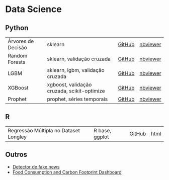 # Data Science

## Python

<table>
 <tr>
  <td>Árvores de Decisão</td>
  <td>sklearn</td>
  <td><a href="/python/01_arvore_decisao.ipynb">GitHub</a></td>
  <td><a href="https://nbviewer.jupyter.org/github/jhklarcher/data-science/blob/master/python/01_arvore_decisao.ipynb">nbviewer</a></td>
 </tr>
 <tr>
  <td>Random Forests</td>
  <td>sklearn, validação cruzada</td>
  <td><a href="/python/02_random_forest.ipynb">GitHub</a></td>
  <td><a href="https://nbviewer.jupyter.org/github/jhklarcher/data-science/blob/master/python/02_random_forest.ipynb">nbviewer</a></td>
 </tr>
 <tr>
  <td>LGBM</td>
  <td>sklearn, lgbm, validação cruzada</td>
  <td><a href="/python/03_LGBM.ipynb">GitHub</a></td>
  <td><a href="https://nbviewer.jupyter.org/github/jhklarcher/data-science/blob/master/python/03_LGBM.ipynb">nbviewer</a></td>
 </tr>
 <tr>
  <td>XGBoost</td>
  <td>xgboost, validação cruzada, scikit-optimize</td>
  <td><a href="/python/04_xgboost.ipynb">GitHub</a></td>
  <td><a href="https://nbviewer.jupyter.org/github/jhklarcher/data-science/blob/master/python/04_xgboost.ipynb">nbviewer</a></td>
 </tr>
 <tr>
  <td>Prophet</td>
  <td>prophet, séries temporais</td>
  <td><a href="/python/05_prophet.ipynb">GitHub</a></td>
  <td><a href="https://nbviewer.jupyter.org/github/jhklarcher/data-science/blob/master/python/05_prophet.ipynb">nbviewer</a></td>
 </tr>
</table>

## R

<table>
  <tr>
  <td>Regressão Múltipla no Dataset Longley</td>
  <td>R base, ggplot</td>
  <td><a href="/R/01_regressao_multipla.ipynb">GitHub</a></td>
  <td><a href="https://jhklarcher.github.io/projects/R/01_regressao_multipla.html">html</a></td>
 </tr>
</table>

## Outros

- [Detector de fake news](https://jhklarcher.github.io/projects/detector_fake_news/)
- [Food Consumption and Carbon Footprint Dashboard](https://jhklarcher.github.io/projects/random/food_footprint.html)
